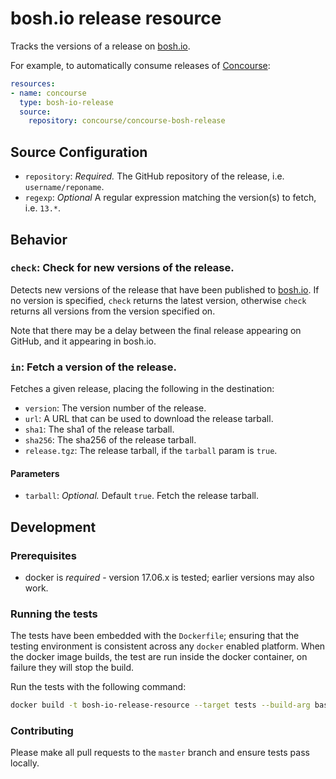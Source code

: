 # bosh.io release resource

Tracks the versions of a release on [bosh.io](https://bosh.io).

For example, to automatically consume releases of
[Concourse](https://github.com/concourse/concourse):

```yaml
resources:
- name: concourse
  type: bosh-io-release
  source:
    repository: concourse/concourse-bosh-release
```


## Source Configuration

* `repository`: *Required.* The GitHub repository of the release, i.e.
`username/reponame`.
* `regexp`: *Optional* A regular expression matching the version(s) to fetch, i.e.
`13.*`.


## Behavior

### `check`: Check for new versions of the release.

Detects new versions of the release that have been published to [bosh.io](https://bosh.io). If no version is specified, `check` returns the latest version, otherwise `check` returns all versions from the version specified on.

Note that there may be a delay between the final release appearing on
GitHub, and it appearing in bosh.io.


### `in`: Fetch a version of the release.

Fetches a given release, placing the following in the destination:

* `version`: The version number of the release.
* `url`: A URL that can be used to download the release tarball.
* `sha1`: The sha1 of the release tarball.
* `sha256`: The sha256 of the release tarball.
* `release.tgz`: The release tarball, if the `tarball` param is `true`.

#### Parameters

* `tarball`: *Optional.* Default `true`. Fetch the release tarball.

## Development

### Prerequisites

* docker is *required* - version 17.06.x is tested; earlier versions may also
  work.

### Running the tests

The tests have been embedded with the `Dockerfile`; ensuring that the testing
environment is consistent across any `docker` enabled platform. When the docker
image builds, the test are run inside the docker container, on failure they
will stop the build.

Run the tests with the following command:

```sh
docker build -t bosh-io-release-resource --target tests --build-arg base_image=concourse/resource-types-base-image-static:latest .
```

### Contributing

Please make all pull requests to the `master` branch and ensure tests pass
locally.
